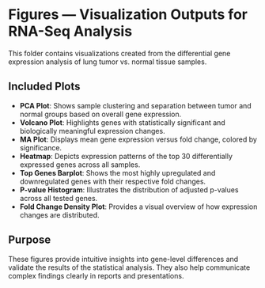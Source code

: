 # Figures — Visualization Outputs for RNA-Seq Analysis

This folder contains visualizations created from the differential gene expression analysis of lung tumor vs. normal tissue samples.

## Included Plots

- **PCA Plot**: Shows sample clustering and separation between tumor and normal groups based on overall gene expression.
- **Volcano Plot**: Highlights genes with statistically significant and biologically meaningful expression changes.
- **MA Plot**: Displays mean gene expression versus fold change, colored by significance.
- **Heatmap**: Depicts expression patterns of the top 30 differentially expressed genes across all samples.
- **Top Genes Barplot**: Shows the most highly upregulated and downregulated genes with their respective fold changes.
- **P-value Histogram**: Illustrates the distribution of adjusted p-values across all tested genes.
- **Fold Change Density Plot**: Provides a visual overview of how expression changes are distributed.

## Purpose

These figures provide intuitive insights into gene-level differences and validate the results of the statistical analysis. They also help communicate complex findings clearly in reports and presentations.
